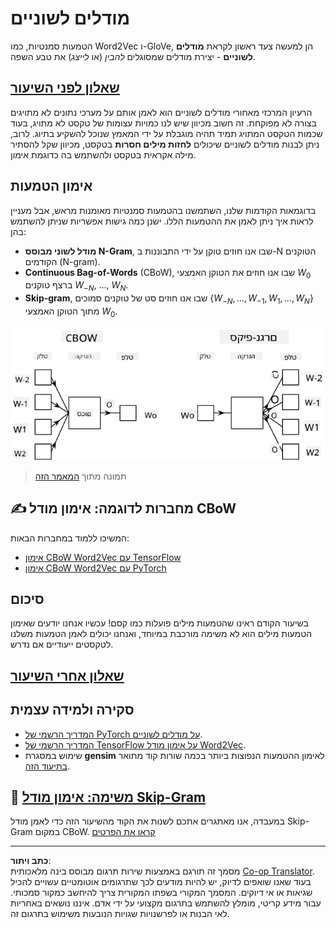 <!--
CO_OP_TRANSLATOR_METADATA:
{
  "original_hash": "31b46ba1f3aa78578134d4829f88be53",
  "translation_date": "2025-08-28T20:00:21+00:00",
  "source_file": "lessons/5-NLP/15-LanguageModeling/README.md",
  "language_code": "he"
}
-->
# מודלים לשוניים

הטמעות סמנטיות, כמו Word2Vec ו-GloVe, הן למעשה צעד ראשון לקראת **מודלים לשוניים** - יצירת מודלים שמסוגלים *להבין* (או *לייצג*) את טבע השפה.

## [שאלון לפני השיעור](https://red-field-0a6ddfd03.1.azurestaticapps.net/quiz/115)

הרעיון המרכזי מאחורי מודלים לשוניים הוא לאמן אותם על מערכי נתונים לא מתויגים בצורה לא מפוקחת. זה חשוב מכיוון שיש לנו כמויות עצומות של טקסט לא מתויג, בעוד שכמות הטקסט המתויג תמיד תהיה מוגבלת על ידי המאמץ שנוכל להשקיע בתיוג. לרוב, ניתן לבנות מודלים לשוניים שיכולים **לחזות מילים חסרות** בטקסט, מכיוון שקל להסתיר מילה אקראית בטקסט ולהשתמש בה כדוגמת אימון.

## אימון הטמעות

בדוגמאות הקודמות שלנו, השתמשנו בהטמעות סמנטיות מאומנות מראש, אבל מעניין לראות איך ניתן לאמן את ההטמעות הללו. ישנן כמה גישות אפשריות שניתן להשתמש בהן:

* **מודל לשוני מבוסס N-Gram**, שבו אנו חוזים טוקן על ידי התבוננות ב-N הטוקנים הקודמים (N-gram).
* **Continuous Bag-of-Words** (CBoW), שבו אנו חוזים את הטוקן האמצעי $W_0$ ברצף טוקנים $W_{-N}$, ..., $W_N$.
* **Skip-gram**, שבו אנו חוזים סט של טוקנים סמוכים {$W_{-N},\dots, W_{-1}, W_1,\dots, W_N$} מתוך הטוקן האמצעי $W_0$.

![תמונה מתוך מאמר על המרת מילים לווקטורים](../../../../../translated_images/example-algorithms-for-converting-words-to-vectors.fbe9207a726922f6f0f5de66427e8a6eda63809356114e28fb1fa5f4a83ebda7.he.png)

> תמונה מתוך [המאמר הזה](https://arxiv.org/pdf/1301.3781.pdf)

## ✍️ מחברות לדוגמה: אימון מודל CBoW

המשיכו ללמוד במחברות הבאות:

* [אימון CBoW Word2Vec עם TensorFlow](CBoW-TF.ipynb)
* [אימון CBoW Word2Vec עם PyTorch](CBoW-PyTorch.ipynb)

## סיכום

בשיעור הקודם ראינו שהטמעות מילים פועלות כמו קסם! עכשיו אנחנו יודעים שאימון הטמעות מילים הוא לא משימה מורכבת במיוחד, ואנחנו יכולים לאמן הטמעות משלנו לטקסטים ייעודיים אם נדרש.

## [שאלון אחרי השיעור](https://red-field-0a6ddfd03.1.azurestaticapps.net/quiz/215)

## סקירה ולמידה עצמית

* [המדריך הרשמי של PyTorch על מודלים לשוניים](https://pytorch.org/tutorials/beginner/nlp/word_embeddings_tutorial.html).
* [המדריך הרשמי של TensorFlow על אימון מודל Word2Vec](https://www.TensorFlow.org/tutorials/text/word2vec).
* שימוש במסגרת **gensim** לאימון ההטמעות הנפוצות ביותר בכמה שורות קוד מתואר [בתיעוד הזה](https://pytorch.org/tutorials/beginner/nlp/word_embeddings_tutorial.html).

## 🚀 [משימה: אימון מודל Skip-Gram](lab/README.md)

במעבדה, אנו מאתגרים אתכם לשנות את הקוד מהשיעור הזה כדי לאמן מודל Skip-Gram במקום CBoW. [קראו את הפרטים](lab/README.md)

---

**כתב ויתור**:  
מסמך זה תורגם באמצעות שירות תרגום מבוסס בינה מלאכותית [Co-op Translator](https://github.com/Azure/co-op-translator). בעוד שאנו שואפים לדיוק, יש להיות מודעים לכך שתרגומים אוטומטיים עשויים להכיל שגיאות או אי דיוקים. המסמך המקורי בשפתו המקורית צריך להיחשב כמקור סמכותי. עבור מידע קריטי, מומלץ להשתמש בתרגום מקצועי על ידי אדם. איננו נושאים באחריות לאי הבנות או לפרשנויות שגויות הנובעות משימוש בתרגום זה.